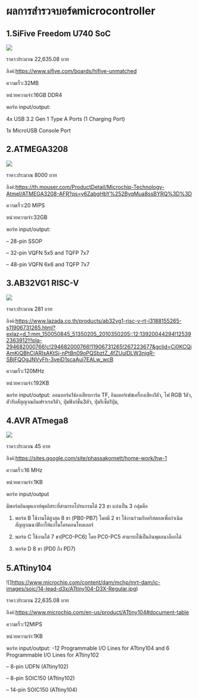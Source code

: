 # ผลการสำรวจบอร์ดmicrocontroller
## 1.SiFive Freedom U740 SoC
![](https://images.prismic.io/sifive/2ff587dd-12e5-4512-a196-9de7e41989d9_unmatched_board.png?auto=compress,format) 

ราคา:ประมาณ 22,635.08 บาท


ลิงค์:https://www.sifive.com/boards/hifive-unmatched


ความเร็ว:32MB


หน่วยความจำ:16GB DDR4


พอร์ท input/output:


4x USB 3.2 Gen 1 Type A Ports (1 Charging Port)


1x MicroUSB Console Port
## 2.ATMEGA3208
![](https://www.microchip.com/content/dam/mchp/mrt-dam/ic-images/tqfp/32-lead-t5x/ATMEGA3208-T5X-Regular.jpg)


ราคา:ประมาณ 8000 บาท


ลิงค์:https://th.mouser.com/ProductDetail/Microchip-Technology-Atmel/ATMEGA3208-AFR?qs=y6ZabgHbY%252ByqMua8ssBYRQ%3D%3D


ความเร็ว:20 MIPS


หน่วยความจำ:32GB 


พอร์ท input/output:


– 28-pin SSOP


– 32-pin VQFN 5x5 and TQFP 7x7


– 48-pin VQFN 6x6 and TQFP 7x7
## 3.AB32VG1 RISC-V 
![](https://my-live-05.slatic.net/p/adf4e2f9d628f3b529b30ad3a306c86a.jpg_2200x2200q80.jpg_.webp) 

ราคา:ประมาณ 281 บาท


ลิงค์:https://www.lazada.co.th/products/ab32vg1-risc-v-rt-i3188155265-s11906731265.html?exlaz=d_1:mm_150050845_51350205_2010350205::12:13920044294!125392363912!!!pla-294682000766!c!294682000766!11906731265!267223677&gclid=Cj0KCQiAmKiQBhClARIsAKtSj-nPtBn09oPQSbztZ_4fZUulDLW3nigR-SBjFQOgJNVyFh-3veiD1scaAui7EALw_wcB


ความเร็ว:120MHz

หน่วยความจำ:192KB


พอร์ท input/output:
ออนบอร์ด1ช่องเสียบการ์ด TF, อินเตอร์เฟซเครื่องเสียง1ตัว, ไฟ RGB 1ตัว, ตัวรับสัญญาณอินฟราเรด1ตัว, ปุ่มฟังก์ชั่น3ตัว, ปุ่มรีเซ็ต1ปุ่ม,
## 4.AVR ATmega8
![](https://gb.lnwfile.com/5lkv4e.jpg) 


ราคา:ประมาณ 45 บาท


ลิงค์:https://sites.google.com/site/phassakornett/home-work/hw-1


ความเร็ว:16 MHz


หน่วยความจำ:1KB


พอร์ท input/output


 มีพอร์ตอินพุตเอาท์พุตอิสระที่สามารถโปรแกรมได้ 23 ขา แบ่งเป็น 3 กลุ่มคือ

1. พอร์ต B ใช้งานได้สูงสุด 8 ขา (PB0-PB7) โดยมี 2 ขา ใช้งานร่วมกับคริสตอลเพื่อกำเนิดสัญญาณนาฬิกาให้แก่ไมโครคอนโทลเลอร์


2. พอร์ต C ใช้งานได้ 7 ขา(PC0-PC6) โดย PC0-PC5 สามารถใช้เป็นอินพุตอนาล็อกได้


3. พอร์ต D 8 ขา (PD0 ถึง PD7)

## 5.ATtiny104
![]https://www.microchip.com/content/dam/mchp/mrt-dam/ic-images/soic/14-lead-d3x/ATtiny104-D3X-Regular.jpg) 

ราคา:ประมาณ 22,635.08 บาท


ลิงค์:https://www.microchip.com/en-us/product/ATtiny104#document-table


ความเร็ว:12MIPS


หน่วยความจำ:1KB


พอร์ท input/output:
-12 Programmable I/O Lines for ATtiny104 and 6 Programmable I/O Lines for ATtiny102


– 8-pin UDFN (ATtiny102)


– 8-pin SOIC150 (ATtiny102)


– 14-pin SOIC150 (ATtiny104)




